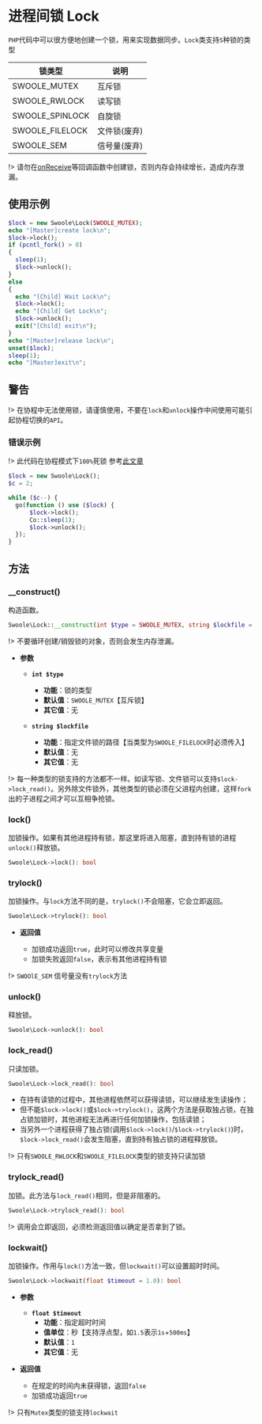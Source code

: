 # 进程间锁 Lock

`PHP`代码中可以很方便地创建一个锁，用来实现数据同步。`Lock`类支持`5`种锁的类型

锁类型 | 说明
---|---
SWOOLE_MUTEX | 互斥锁
SWOOLE_RWLOCK | 读写锁
SWOOLE_SPINLOCK | 自旋锁
SWOOLE_FILELOCK | 文件锁(废弃)
SWOOLE_SEM | 信号量(废弃)

!> 请勿在[onReceive](/server/events?id=onreceive)等回调函数中创建锁，否则内存会持续增长，造成内存泄漏。

## 使用示例

```php
$lock = new Swoole\Lock(SWOOLE_MUTEX);
echo "[Master]create lock\n";
$lock->lock();
if (pcntl_fork() > 0)
{
  sleep(1);
  $lock->unlock();
} 
else
{
  echo "[Child] Wait Lock\n";
  $lock->lock();
  echo "[Child] Get Lock\n";
  $lock->unlock();
  exit("[Child] exit\n");
}
echo "[Master]release lock\n";
unset($lock);
sleep(1);
echo "[Master]exit\n";
```

## 警告

!> 在协程中无法使用锁，请谨慎使用，不要在`lock`和`unlock`操作中间使用可能引起协程切换的`API`。

### 错误示例

!> 此代码在协程模式下`100%`死锁 参考[此文章](https://course.swoole-cloud.com/article/2)

```php
$lock = new Swoole\Lock();
$c = 2;

while ($c--) {
  go(function () use ($lock) {
      $lock->lock();
      Co::sleep(1);
      $lock->unlock();
  });
}
```

## 方法

### __construct()

构造函数。

```php
Swoole\Lock::__construct(int $type = SWOOLE_MUTEX, string $lockfile = '');
```

!> 不要循环创建/销毁锁的对象，否则会发生内存泄漏。

  * **参数** 

    * **`int $type`**
      * **功能**：锁的类型
      * **默认值**：`SWOOLE_MUTEX`【互斥锁】
      * **其它值**：无

    * **`string $lockfile`**
      * **功能**：指定文件锁的路径【当类型为`SWOOLE_FILELOCK`时必须传入】
      * **默认值**：无
      * **其它值**：无

!> 每一种类型的锁支持的方法都不一样。如读写锁、文件锁可以支持`$lock->lock_read()`。另外除文件锁外，其他类型的锁必须在父进程内创建，这样`fork`出的子进程之间才可以互相争抢锁。

### lock()

加锁操作。如果有其他进程持有锁，那这里将进入阻塞，直到持有锁的进程`unlock()`释放锁。

```php
Swoole\Lock->lock(): bool
```

### trylock()

加锁操作。与`lock`方法不同的是，`trylock()`不会阻塞，它会立即返回。

```php
Swoole\Lock->trylock(): bool
```

  * **返回值**

    * 加锁成功返回`true`，此时可以修改共享变量
    * 加锁失败返回`false`，表示有其他进程持有锁

!> `SWOOlE_SEM` 信号量没有`trylock`方法

### unlock()

释放锁。

```php
Swoole\Lock->unlock(): bool
```

### lock_read()

只读加锁。

```php
Swoole\Lock->lock_read(): bool
```

* 在持有读锁的过程中，其他进程依然可以获得读锁，可以继续发生读操作；
* 但不能`$lock->lock()`或`$lock->trylock()`，这两个方法是获取独占锁，在独占锁加锁时，其他进程无法再进行任何加锁操作，包括读锁；
* 当另外一个进程获得了独占锁(调用`$lock->lock()`/`$lock->trylock()`)时，`$lock->lock_read()`会发生阻塞，直到持有独占锁的进程释放锁。

!> 只有`SWOOLE_RWLOCK`和`SWOOLE_FILELOCK`类型的锁支持只读加锁

### trylock_read()

加锁。此方法与`lock_read()`相同，但是非阻塞的。

```php
Swoole\Lock->trylock_read(): bool
```

!> 调用会立即返回，必须检测返回值以确定是否拿到了锁。

### lockwait()

加锁操作。作用与`lock()`方法一致，但`lockwait()`可以设置超时时间。

```php
Swoole\Lock->lockwait(float $timeout = 1.0): bool
```

  * **参数** 

    * **`float $timeout`**
      * **功能**：指定超时时间
      * **值单位**：秒【支持浮点型，如`1.5`表示`1s`+`500ms`】
      * **默认值**：`1`
      * **其它值**：无

  * **返回值**

    * 在规定的时间内未获得锁，返回`false`
    * 加锁成功返回`true`

!> 只有`Mutex`类型的锁支持`lockwait`
